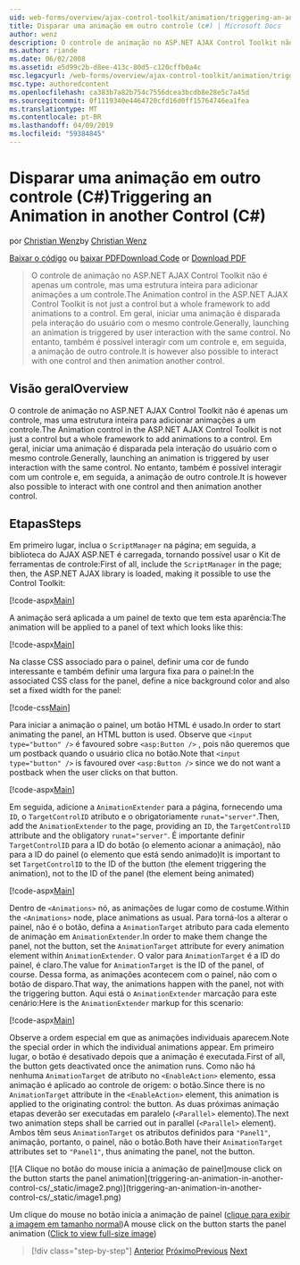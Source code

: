 ```yaml
---
uid: web-forms/overview/ajax-control-toolkit/animation/triggering-an-animation-in-another-control-cs
title: Disparar uma animação em outro controle (c#) | Microsoft Docs
author: wenz
description: O controle de animação no ASP.NET AJAX Control Toolkit não é apenas um controle, mas uma estrutura inteira para adicionar animações a um controle. Em geral, iniciar um...
ms.author: riande
ms.date: 06/02/2008
ms.assetid: e5d99c2b-d8ee-413c-80d5-c120cffb0a4c
msc.legacyurl: /web-forms/overview/ajax-control-toolkit/animation/triggering-an-animation-in-another-control-cs
msc.type: authoredcontent
ms.openlocfilehash: ca383b7a82b754c7556dcea3bcdb8e28e5c7a45d
ms.sourcegitcommit: 0f1119340e4464720cfd16d0ff15764746ea1fea
ms.translationtype: MT
ms.contentlocale: pt-BR
ms.lasthandoff: 04/09/2019
ms.locfileid: "59384845"
---
```

# <a name="triggering-an-animation-in-another-control-c"></a><span data-ttu-id="4cf56-104">Disparar uma animação em outro controle (C#)</span><span class="sxs-lookup"><span data-stu-id="4cf56-104">Triggering an Animation in another Control (C#)</span></span>

<span data-ttu-id="4cf56-105">por [Christian Wenz](https://github.com/wenz)</span><span class="sxs-lookup"><span data-stu-id="4cf56-105">by [Christian Wenz](https://github.com/wenz)</span></span>

<span data-ttu-id="4cf56-106">[Baixar o código](http://download.microsoft.com/download/f/9/a/f9a26acd-8df4-4484-8a18-199e4598f411/Animation8.cs.zip) ou [baixar PDF](http://download.microsoft.com/download/6/7/1/6718d452-ff89-4d3f-a90e-c74ec2d636a3/animation8CS.pdf)</span><span class="sxs-lookup"><span data-stu-id="4cf56-106">[Download Code](http://download.microsoft.com/download/f/9/a/f9a26acd-8df4-4484-8a18-199e4598f411/Animation8.cs.zip) or [Download PDF](http://download.microsoft.com/download/6/7/1/6718d452-ff89-4d3f-a90e-c74ec2d636a3/animation8CS.pdf)</span></span>

> <span data-ttu-id="4cf56-107">O controle de animação no ASP.NET AJAX Control Toolkit não é apenas um controle, mas uma estrutura inteira para adicionar animações a um controle.</span><span class="sxs-lookup"><span data-stu-id="4cf56-107">The Animation control in the ASP.NET AJAX Control Toolkit is not just a control but a whole framework to add animations to a control.</span></span> <span data-ttu-id="4cf56-108">Em geral, iniciar uma animação é disparada pela interação do usuário com o mesmo controle.</span><span class="sxs-lookup"><span data-stu-id="4cf56-108">Generally, launching an animation is triggered by user interaction with the same control.</span></span> <span data-ttu-id="4cf56-109">No entanto, também é possível interagir com um controle e, em seguida, a animação de outro controle.</span><span class="sxs-lookup"><span data-stu-id="4cf56-109">It is however also possible to interact with one control and then animation another control.</span></span>


## <a name="overview"></a><span data-ttu-id="4cf56-110">Visão geral</span><span class="sxs-lookup"><span data-stu-id="4cf56-110">Overview</span></span>

<span data-ttu-id="4cf56-111">O controle de animação no ASP.NET AJAX Control Toolkit não é apenas um controle, mas uma estrutura inteira para adicionar animações a um controle.</span><span class="sxs-lookup"><span data-stu-id="4cf56-111">The Animation control in the ASP.NET AJAX Control Toolkit is not just a control but a whole framework to add animations to a control.</span></span> <span data-ttu-id="4cf56-112">Em geral, iniciar uma animação é disparada pela interação do usuário com o mesmo controle.</span><span class="sxs-lookup"><span data-stu-id="4cf56-112">Generally, launching an animation is triggered by user interaction with the same control.</span></span> <span data-ttu-id="4cf56-113">No entanto, também é possível interagir com um controle e, em seguida, a animação de outro controle.</span><span class="sxs-lookup"><span data-stu-id="4cf56-113">It is however also possible to interact with one control and then animation another control.</span></span>

## <a name="steps"></a><span data-ttu-id="4cf56-114">Etapas</span><span class="sxs-lookup"><span data-stu-id="4cf56-114">Steps</span></span>

<span data-ttu-id="4cf56-115">Em primeiro lugar, inclua o `ScriptManager` na página; em seguida, a biblioteca do AJAX ASP.NET é carregada, tornando possível usar o Kit de ferramentas de controle:</span><span class="sxs-lookup"><span data-stu-id="4cf56-115">First of all, include the `ScriptManager` in the page; then, the ASP.NET AJAX library is loaded, making it possible to use the Control Toolkit:</span></span>

[!code-aspx[Main](triggering-an-animation-in-another-control-cs/samples/sample1.aspx)]

<span data-ttu-id="4cf56-116">A animação será aplicada a um painel de texto que tem esta aparência:</span><span class="sxs-lookup"><span data-stu-id="4cf56-116">The animation will be applied to a panel of text which looks like this:</span></span>

[!code-aspx[Main](triggering-an-animation-in-another-control-cs/samples/sample2.aspx)]

<span data-ttu-id="4cf56-117">Na classe CSS associado para o painel, definir uma cor de fundo interessante e também definir uma largura fixa para o painel:</span><span class="sxs-lookup"><span data-stu-id="4cf56-117">In the associated CSS class for the panel, define a nice background color and also set a fixed width for the panel:</span></span>

[!code-css[Main](triggering-an-animation-in-another-control-cs/samples/sample3.css)]

<span data-ttu-id="4cf56-118">Para iniciar a animação o painel, um botão HTML é usado.</span><span class="sxs-lookup"><span data-stu-id="4cf56-118">In order to start animating the panel, an HTML button is used.</span></span> <span data-ttu-id="4cf56-119">Observe que `<input type="button" />` é favoured sobre `<asp:Button />` , pois não queremos que um postback quando o usuário clica no botão.</span><span class="sxs-lookup"><span data-stu-id="4cf56-119">Note that `<input type="button" />` is favoured over `<asp:Button />` since we do not want a postback when the user clicks on that button.</span></span>

[!code-aspx[Main](triggering-an-animation-in-another-control-cs/samples/sample4.aspx)]

<span data-ttu-id="4cf56-120">Em seguida, adicione a `AnimationExtender` para a página, fornecendo uma `ID`, o `TargetControlID` atributo e o obrigatoriamente `runat="server"`.</span><span class="sxs-lookup"><span data-stu-id="4cf56-120">Then, add the `AnimationExtender` to the page, providing an `ID`, the `TargetControlID` attribute and the obligatory `runat="server"`.</span></span> <span data-ttu-id="4cf56-121">É importante definir `TargetControlID` para a ID do botão (o elemento acionar a animação), não para a ID do painel (o elemento que está sendo animado)</span><span class="sxs-lookup"><span data-stu-id="4cf56-121">It is important to set `TargetControlID` to the ID of the button (the element triggering the animation), not to the ID of the panel (the element being animated)</span></span>

[!code-aspx[Main](triggering-an-animation-in-another-control-cs/samples/sample5.aspx)]

<span data-ttu-id="4cf56-122">Dentro de `<Animations>` nó, as animações de lugar como de costume.</span><span class="sxs-lookup"><span data-stu-id="4cf56-122">Within the `<Animations>` node, place animations as usual.</span></span> <span data-ttu-id="4cf56-123">Para torná-los a alterar o painel, não é o botão, defina a `AnimationTarget` atributo para cada elemento de animação em `AnimationExtender`.</span><span class="sxs-lookup"><span data-stu-id="4cf56-123">In order to make them change the panel, not the button, set the `AnimationTarget` attribute for every animation element within `AnimationExtender`.</span></span> <span data-ttu-id="4cf56-124">O valor para `AnimationTarget` é a ID do painel, é claro.</span><span class="sxs-lookup"><span data-stu-id="4cf56-124">The value for `AnimationTarget` is the ID of the panel, of course.</span></span> <span data-ttu-id="4cf56-125">Dessa forma, as animações acontecem com o painel, não com o botão de disparo.</span><span class="sxs-lookup"><span data-stu-id="4cf56-125">That way, the animations happen with the panel, not with the triggering button.</span></span> <span data-ttu-id="4cf56-126">Aqui está o `AnimationExtender` marcação para este cenário:</span><span class="sxs-lookup"><span data-stu-id="4cf56-126">Here is the `AnimationExtender` markup for this scenario:</span></span>

[!code-aspx[Main](triggering-an-animation-in-another-control-cs/samples/sample6.aspx)]

<span data-ttu-id="4cf56-127">Observe a ordem especial em que as animações individuais aparecem.</span><span class="sxs-lookup"><span data-stu-id="4cf56-127">Note the special order in which the individual animations appear.</span></span> <span data-ttu-id="4cf56-128">Em primeiro lugar, o botão é desativado depois que a animação é executada.</span><span class="sxs-lookup"><span data-stu-id="4cf56-128">First of all, the button gets deactivated once the animation runs.</span></span> <span data-ttu-id="4cf56-129">Como não há nenhuma `AnimationTarget` de atributo no `<EnableAction>` elemento, essa animação é aplicado ao controle de origem: o botão.</span><span class="sxs-lookup"><span data-stu-id="4cf56-129">Since there is no `AnimationTarget` attribute in the `<EnableAction>` element, this animation is applied to the originating control: the button.</span></span> <span data-ttu-id="4cf56-130">As duas próximas animação etapas deverão ser executadas em paralelo (`<Parallel>` elemento).</span><span class="sxs-lookup"><span data-stu-id="4cf56-130">The next two animation steps shall be carried out in parallel (`<Parallel>` element).</span></span> <span data-ttu-id="4cf56-131">Ambos têm seus `AnimationTarget` os atributos definidos para `"Panel1"`, animação, portanto, o painel, não o botão.</span><span class="sxs-lookup"><span data-stu-id="4cf56-131">Both have their `AnimationTarget` attributes set to `"Panel1"`, thus animating the panel, not the button.</span></span>


[![A <span data-ttu-id="4cf56-132">Clique no botão do mouse inicia a animação de painel]</span><span class="sxs-lookup"><span data-stu-id="4cf56-132">mouse click on the button starts the panel animation]</span></span>(triggering-an-animation-in-another-control-cs/_static/image2.png)](triggering-an-animation-in-another-control-cs/_static/image1.png)

<span data-ttu-id="4cf56-133">Um clique do mouse no botão inicia a animação de painel ([clique para exibir a imagem em tamanho normal](triggering-an-animation-in-another-control-cs/_static/image3.png))</span><span class="sxs-lookup"><span data-stu-id="4cf56-133">A mouse click on the button starts the panel animation ([Click to view full-size image](triggering-an-animation-in-another-control-cs/_static/image3.png))</span></span>

> [!div class="step-by-step"]
> <span data-ttu-id="4cf56-134">[Anterior](disabling-actions-during-animation-cs.md)
> [Próximo](modifying-animations-from-the-server-side-cs.md)</span><span class="sxs-lookup"><span data-stu-id="4cf56-134">[Previous](disabling-actions-during-animation-cs.md)
[Next](modifying-animations-from-the-server-side-cs.md)</span></span>
